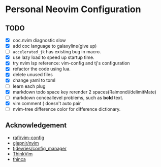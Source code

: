 # Personal Neovim Configuration

## TODO

- [x] coc.nvim diagnostic slow
- [x] add coc language to galaxyline(give up)
- [ ] `accelerated_jk` has existing bug in macro.
- [x] use lazy load to speed up startup time.
- [x] try nvim lsp reference: vim-config and tj's configuration
- [x] refactor the code using lua.
- [x] delete unused files
- [x] change yaml to toml
- [ ] learn each plug
- [x] markdown todo space key rerender 2 spaces(Raimondi/delimitMate)
- [ ] markdown conceallevel problems, such as **bold** text.
- [x] vim comment ( doesn't auto pair
- [ ] nvim-tree difference color for difference dictionary.

## Acknowledgement

- [rafi/vim-config](https://github.com/rafi/vim-config)
- [glepnir/nvim](https://github.com/glepnir/nvim)
- [tjdevries/config_manager](https://github.com/tjdevries/config_manager)
- [ThinkVim](https://github.com/imxiejie/ThinkVim)
- [thinca](https://github.com/thinca/config/blob/master/dotfiles/dot.vim/vimrc)
